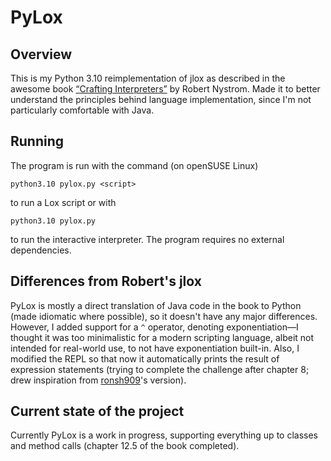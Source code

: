 # PyLox

## Overview

This is my Python 3.10 reimplementation of jlox as described in the awesome book [“Crafting Interpreters”](https://craftinginterpreters.com/) by Robert Nystrom. Made it to better understand the principles behind language implementation, since I'm not particularly comfortable with Java.

## Running

The program is run with the command (on openSUSE Linux)

    python3.10 pylox.py <script>

to run a Lox script or with

    python3.10 pylox.py

to run the interactive interpreter. The program requires no external dependencies.

## Differences from Robert's jlox

PyLox is mostly a direct translation of Java code in the book to Python (made idiomatic where possible), so it doesn't have any major differences. However, I added support for a `^` operator, denoting exponentiation—I thought it was too minimalistic for a modern scripting language, albeit not intended for real-world use, to not have exponentiation built-in. Also, I modified the REPL so that now it automatically prints the result of expression statements (trying to complete the challenge after chapter 8; drew inspiration from [ronsh909](https://github.com/ronsh909)'s version). 

## Current state of the project

Currently PyLox is a work in progress, supporting everything up to classes and method calls (chapter 12.5 of the book completed).
